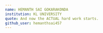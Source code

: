 ```yaml
---
name: HEMANTH SAI GOKARAKONDA
institution: KL UNIVERSITY
quote: And now the ACTUAL hard work starts.
github_user: hemanthsai457
---
```

